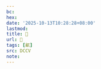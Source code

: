 ```yaml
---
bc:
hex:
date: '2025-10-13T10:28:28+08:00'
lastmod:
title: 􅡠
url: 􅡠
tags: [鼿]
src: DCCV
note:
---
```

